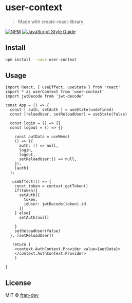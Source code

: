 # user-context

> Made with create-react-library

[![NPM](https://img.shields.io/npm/v/user-context.svg)](https://www.npmjs.com/package/user-context) [![JavaScript Style Guide](https://img.shields.io/badge/code_style-standard-brightgreen.svg)](https://standardjs.com)

## Install

```bash
npm install --save user-context
```

## Usage

```tsx
import React, { useEffect, useState } from 'react'
import * as userContext from 'user-context'
import jwtDecode from 'jwt-decode'

const App = () => {
  const [ auth, setAuth ] = useState(undefined)
  const [reloadUser, setReloadUser] = useState(false)
 
  const login = () => {}
  const logout = () => {}
  
    const autData = useMemo(
    () => ({
      auth: () => null,
      login,
      logout,
      setReloadUser:() => null,
    }),
    [auth]
  );
 
   useEffect(() => {
    const token = context.getToken()
    if(token){
      setAuth({
        token,
        idUser: jwtDecode(token).id
      })
    } else{
      setAuth(null)

    }
    setReloadUser(false)
  }, [setReloadUser])
  
   return (
    <context.AuthContext.Provider value={autData}>
    </context.AuthContext.Provider>
    )

}

```

## License

MIT © [fran-dev](https://github.com/fran-dev)

